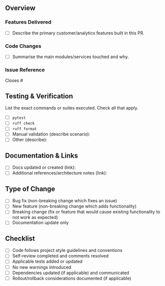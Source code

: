 ## Overview

### Features Delivered
- [ ] Describe the primary customer/analytics features built in this PR.

### Code Changes
- [ ] Summarise the main modules/services touched and why.

### Issue Reference
Closes #<!-- Replace with the GitHub issue number this PR resolves -->

## Testing & Verification
List the exact commands or suites executed. Check all that apply.

- [ ] `pytest`
- [ ] `ruff check`
- [ ] `ruff format`
- [ ] Manual validation (describe scenario):
- [ ] Other (describe):

## Documentation & Links
- [ ] Docs updated or created (link):
- [ ] Additional references/architecture notes (link):

## Type of Change
- [ ] Bug fix (non-breaking change which fixes an issue)
- [ ] New feature (non-breaking change which adds functionality)
- [ ] Breaking change (fix or feature that would cause existing functionality to not work as expected)
- [ ] Documentation update only

## Checklist
- [ ] Code follows project style guidelines and conventions
- [ ] Self-review completed and comments resolved
- [ ] Applicable tests added or updated
- [ ] No new warnings introduced
- [ ] Dependencies updated (if applicable) and communicated
- [ ] Rollout/rollback considerations documented (if applicable)
